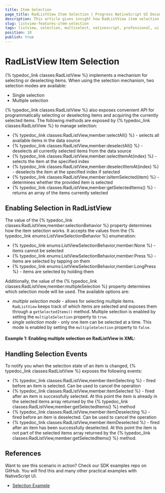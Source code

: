 ```yaml
---
title: Item Selection
page_title: RadListView Item Selection | Progress NativeScript UI Documentation
description: This article gives insight how RadListView item selection works.
slug: listview-features-item-selection
tags: listview, selection, multiselect, nativescript, professional, ui
position: 10
publish: true
---
```

# RadListView Item Selection
{% typedoc_link classes:RadListView %} implements a mechanism for selecting or deselecting items. When using the selection mechanism, two selection modes are available:
- Single selection
- Multiple selection

{% typedoc_link classes:RadListView %} also exposes convenient API for programmatically selecting or deselecting items and acquiring the currently selected items. The following methods are exposed by {% typedoc_link classes:RadListView %} to manage selection:
- {% typedoc_link classes:RadListView,member:selectAll() %} - selects all available items in the data source
- {% typedoc_link classes:RadListView,member:deselectAll() %} - deselects all currently selected items from the data source
- {% typedoc_link classes:RadListView,member:selectItemAt(index) %} - selects the item at the specified index
- {% typedoc_link classes:RadListView,member:deselectItemAt(index) %} - deselects the item at the specified index if selected
- {% typedoc_link classes:RadListView,member:isItemSelected(item) %} - determines whether the provided item is selected
- {% typedoc_link classes:RadListView,member:getSelectedItems() %} - returns an array of the items currently selected

## Enabling Selection in RadListView
The value of the {% typedoc_link classes:RadListView,member:selectionBehavior %} property determines how the item selection works. It accepts the values from the {% typedoc_link enums:ListViewSelectionBehavior %} enumeration:
- {% typedoc_link enums:ListViewSelectionBehavior,member:None %} - items cannot be selected
- {% typedoc_link enums:ListViewSelectionBehavior,member:Press %} - items are selected by tapping on them
- {% typedoc_link enums:ListViewSelectionBehavior,member:LongPress %} - items are selected by holding them

Additionally, the value of the {% typedoc_link classes:RadListView,member:multipleSelection %} property determines which selection mode will be used. The available options are:
- _multiple selection mode_ - allows for selecting multiple items. `RadListView` keeps track of which items are selected and exposes them through a `getSelectedItems()` method. Multiple selection is enabled by setting the `multipleSelection` property to `true`.
- _single selection mode_ - only one item can be selected at a time. This mode is enabled by setting the `multipleSelection` property to `false`.

#### __Example 1: Enabling multiple selection on RadListView in XML:__
<snippet id='listview-multiple-selection-xml'/>

## Handling Selection Events
To notify you when the selection state of an item is changed, {% typedoc_link classes:RadListView %} exposes the following events:
- {% typedoc_link classes:RadListView,member:itemSelecting %} - fired before an item is selected. Can be used to cancel the operation
- {% typedoc_link classes:RadListView,member:itemSelected %} - fired after an item is successfully selected. At this point the item is already in the selected items array returned by the {% typedoc_link classes:RadListView,member:getSelectedItems() %} method
- {% typedoc_link classes:RadListView,member:itemDeselecting %} - fired before an item is deselected. Can be used to cancel the operation
- {% typedoc_link classes:RadListView,member:itemDeselected %} - fired after an item has been successfully deselected. At this point the item is not part of the selected items array returned by the {% typedoc_link classes:RadListView,member:getSelectedItems() %} method.

## References
Want to see this scenario in action?
Check our SDK examples repo on GitHub. You will find this and many other practical examples with NativeScript UI.

* [Selection Example](https://github.com/NativeScript/nativescript-ui-samples/tree/master/listview/app/examples/listview-selection)

